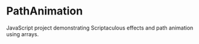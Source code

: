 # PathAnimation
JavaScript project demonstrating Scriptaculous effects and path animation using arrays. 
